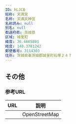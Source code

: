 ```yaml
---
ID: hLJCB
総称: 天満宮
名称: 天満天神宮
名称読み: null
別名: null
都道府県: 茨城県
区域: 城里町
緯度: 36.4665801
経度: 140.3781242
郵便番号: 3114303
住所: 茨城県東茨城郡城里町石塚２４７
---
```


## その他

### 参考URL

| URL | 説明          |
| --- | ------------- |
|     | OpenStreetMap |
